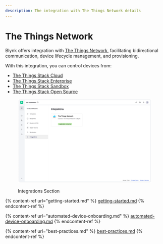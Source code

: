 ```yaml
---
description: The integration with The Things Network details
---
```


# The Things Network

Blynk offers integration with [The Things Network](https://www.thethingsnetwork.org/), facilitating bidirectional communication, device lifecycle management, and provisioning.

With this integration, you can control devices from:

* [The Things Stack Cloud](https://www.thethingsindustries.com/docs/the-things-stack/cloud/)
* [The Things Stack Enterprise](https://www.thethingsindustries.com/docs/the-things-stack/host/)
* [The Things Stack Sandbox](https://www.thethingsindustries.com/docs/reference/ttn/)
* [The Things Stack Open Source](https://www.thethingsindustries.com/docs/the-things-stack/host/)

<figure><img src="../../.gitbook/assets/integrations 2.png" alt=""><figcaption><p>Integrations Section</p></figcaption></figure>

{% content-ref url="getting-started.md" %}
[getting-started.md](getting-started.md)
{% endcontent-ref %}

{% content-ref url="automated-device-onboarding.md" %}
[automated-device-onboarding.md](automated-device-onboarding.md)
{% endcontent-ref %}

{% content-ref url="best-practices.md" %}
[best-practices.md](best-practices.md)
{% endcontent-ref %}
